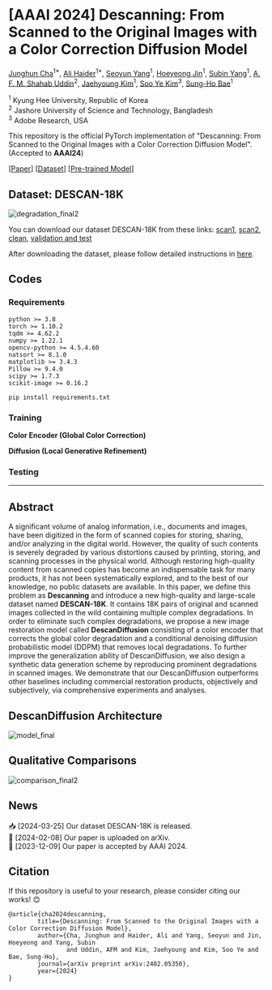 # [AAAI 2024] Descanning: From Scanned to the Original Images with a Color Correction Diffusion Model

[Junghun Cha](https://www.linkedin.com/in/junghun-cha-5a102b1bb/)<sup>1*</sup>, [Ali Haider]()<sup>1*</sup>, [Seoyun Yang](https://kr.linkedin.com/in/seoyun-yang-9b1323218)<sup>1</sup>, [Hoeyeong Jin](https://www.linkedin.com/in/hoeyeong-jin-91987026b/)<sup>1</sup>, [Subin Yang]()<sup>1</sup>, [A. F. M. Shahab Uddin](https://scholar.google.com/citations?user=Ckkj9gQAAAAJ&hl=en)<sup>2</sup>, [Jaehyoung Kim](https://github.com/crux153)<sup>1</sup>, [Soo Ye Kim](https://sites.google.com/view/sooyekim)<sup>3</sup>, [Sung-Ho Bae](https://scholar.google.co.kr/citations?user=EULut5oAAAAJ&hl=ko)<sup>1</sup>

<sup>1</sup> Kyung Hee University, Republic of Korea  
<sup>2</sup> Jashore University of Science and Technology, Bangladesh  
<sup>3</sup> Adobe Research, USA  

This repository is the official PyTorch implementation of "Descanning: From Scanned to the Original Images with a Color Correction Diffusion Model". (Accepted to **AAAI24**)

[[Paper](https://www.arxiv.org/abs/2402.05350)]  [[Dataset](https://github.com/jhcha08/Descanning/blob/main/dataset/readme.md)]   [[Pre-trained Model](https://drive.google.com/file/d/1neAS5Sh97dlxTFrh9Sn4-kAYvTGVCe0q/view?usp=sharing)]

## Dataset: DESCAN-18K

![degradation_final2](https://github.com/jhcha08/Descanning/assets/55647934/1fb77feb-8b8e-4457-b98f-ca5a53e9b79c)

You can download our dataset DESCAN-18K from these links: [scan1](https://drive.google.com/file/d/1Uanl0NPtVxVOwGb3yzGviopW-j0Gktc6/view?usp=sharing), [scan2](https://drive.google.com/file/d/16DxzIizRdxzrul1T-dgoIzhDn9szFpvK/view?usp=sharing), [clean](https://drive.google.com/file/d/1uB8rFMOjokdYz2ynSPHnxqgqpOAEW707/view?usp=sharing), [validation and test](https://drive.google.com/file/d/12txQIib3ycHcl4f8DscziVtRdN0qZZw1/view?usp=sharing)

After downloading the dataset, please follow detailed instructions in [here](https://github.com/jhcha08/Descanning/blob/main/dataset/readme.md).

## Codes

### Requirements

```
python >= 3.8  
torch >= 1.10.2  
tqdm >= 4.62.2  
numpy >= 1.22.1  
opencv-python >= 4.5.4.60  
natsort >= 8.1.0  
matplotlib >= 3.4.3  
Pillow >= 9.4.0  
scipy >= 1.7.3  
scikit-image >= 0.16.2  
```

```
pip install requirements.txt
```

### Training

**Color Encoder (Global Color Correction)**

**Diffusion (Local Generative Refinement)**

### Testing

---

## Abstract

A significant volume of analog information, i.e., documents and images, have been digitized in the form of scanned copies for storing, sharing, and/or analyzing in the digital world. However, the quality of such contents is severely degraded by various distortions caused by printing, storing, and scanning processes in the physical world. Although restoring high-quality content from scanned copies has become an indispensable task for many products, it has not been systematically explored, and to the best of our knowledge, no public datasets are available. In this paper, we define this problem as **Descanning** and introduce a new high-quality and large-scale dataset named **DESCAN-18K**. It contains 18K pairs of original and scanned images collected in the wild containing multiple complex degradations. In order to eliminate such complex degradations, we propose a new image restoration model called **DescanDiffusion** consisting of a color encoder that corrects the global color degradation and a conditional denoising diffusion probabilistic model (DDPM) that removes local degradations. To further improve the generalization ability of DescanDiffusion, we also design a synthetic data generation scheme by reproducing prominent degradations in scanned images. We demonstrate that our DescanDiffusion outperforms other baselines including commercial restoration products, objectively and subjectively, via comprehensive experiments and analyses.

## DescanDiffusion Architecture

![model_final](https://github.com/jhcha08/Descanning/assets/55647934/553407bc-75a4-482d-a800-105cbe7d567e)

## Qualitative Comparisons

![comparison_final2](https://github.com/jhcha08/Descanning/assets/55647934/7cebc99c-1417-479c-a858-2199905ed631)

## News

📥 [2024-03-25] Our dataset DESCAN-18K is released.  
📃 [2024-02-08] Our paper is uploaded on arXiv.  
🎉 [2023-12-09] Our paper is accepted by AAAI 2024.  

## Citation

If this repository is useful to your research, please consider citing our works! 😊

```
@article{cha2024descanning,
        title={Descanning: From Scanned to the Original Images with a Color Correction Diffusion Model},
        author={Cha, Junghun and Haider, Ali and Yang, Seoyun and Jin, Hoeyeong and Yang, Subin
                and Uddin, AFM and Kim, Jaehyoung and Kim, Soo Ye and Bae, Sung-Ho},
        journal={arXiv preprint arXiv:2402.05350},
        year={2024}
}
```
